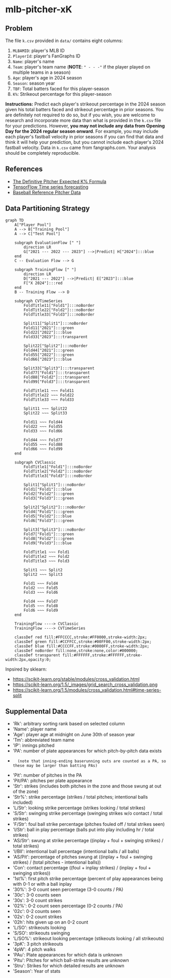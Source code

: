 # mlb-pitcher-xK

## Problem
The file `k.csv` provided in `data/` contains eight columns:
1. `MLBAMID`: player's MLB ID
1. `PlayerId`: player's FanGraphs ID
1. `Name`: player's name
1. `Team`: player's team name (**NOTE**: `" - - -"` if the player played on multiple teams in a season)
1. `Age`: player's age in 2024 season
1. `Season`: season year
1. `TBF`: Total batters faced for this player-season
1. `K%`: Strikeout percentage for this player-season

**Instructions:**
Predict each player's strikeout percentage in the 2024 season
given his total batters faced and strikeout percentage in prior seasons.
You are definitely not required to do so, but if you wish, you are welcome to research
and incorporate more data than what is provided in the `k.csv` file for your predictions.
However, **you may not include any data from Opening Day for the 2024 regular season onward**.
For example, you may include each player's fastball velocity in prior seasons if you can find that data
and think it will help your prediction, but you cannot include each player's 2024 fastball velocity.
Data in `k.csv` came from fangraphs.com. Your analysis should be completely reproducible.

## References
- [The Definitive Pitcher Expected K% Formula](https://fantasy.fangraphs.com/the-definitive-pitcher-expected-k-formula/)
- [TensorFlow Time series forecasting](https://www.tensorflow.org/tutorials/structured_data/time_series)
- [Baseball Reference Pitcher Data](https://www.baseball-reference.com/leagues/majors/2014-pitches-pitching.shtml)

## Data Partitioning Strategy
```mermaid
graph TD
    A["Player Pool"]
    A --> B["Training Pool"]
    A --> C["Test Pool"]

    subgraph EvaluationFlow [" "]
        direction LR
        G["2021 --- 2022 --- 2023"] -->|Predict| H["2024"]:::blue
    end
    C -- Evaluation Flow --> G

    subgraph TrainingFlow [" "]
        direction LR
        D["2021 --- 2022"] -->|Predict| E["2023"]:::blue
        F["X 2024"]:::red
    end
    B -- Training Flow --> D

    subgraph CVTimeSeries
        FoldTitle11["Fold1"]:::noBorder
        FoldTitle22["Fold2"]:::noBorder
        FoldTitle33["Fold3"]:::noBorder

        Split11["Split1"]:::noBorder
        Fold11["2021"]:::green
        Fold22["2022"]:::blue
        Fold33["2023"]:::transparent

        Split22["Split2"]:::noBorder
        Fold44["2021"]:::green
        Fold55["2022"]:::green
        Fold66["2023"]:::blue

        Split33["Split3"]:::transparent
        Fold77["Fold1"]:::transparent
        Fold88["Fold2"]:::transparent
        Fold99["Fold3"]:::transparent

        FoldTitle11 ~~~ Fold11
        FoldTitle22 ~~~ Fold22
        FoldTitle33 ~~~ Fold33

        Split11 ~~~ Split22
        Split22 ~~~ Split33

        Fold11 ~~~ Fold44
        Fold22 ~~~ Fold55
        Fold33 ~~~ Fold66

        Fold44 ~~~ Fold77
        Fold55 ~~~ Fold88
        Fold66 ~~~ Fold99
    end

    subgraph CVClassic
        FoldTitle1["Fold1"]:::noBorder
        FoldTitle2["Fold2"]:::noBorder
        FoldTitle3["Fold3"]:::noBorder

        Split1["Split1"]:::noBorder
        Fold1["Fold1"]:::blue
        Fold2["Fold2"]:::green
        Fold3["Fold3"]:::green

        Split2["Split2"]:::noBorder
        Fold4["Fold1"]:::green
        Fold5["Fold2"]:::blue
        Fold6["Fold3"]:::green

        Split3["Split3"]:::noBorder
        Fold7["Fold1"]:::green
        Fold8["Fold2"]:::green
        Fold9["Fold3"]:::blue

        FoldTitle1 ~~~ Fold1
        FoldTitle2 ~~~ Fold2
        FoldTitle3 ~~~ Fold3

        Split1 ~~~ Split2
        Split2 ~~~ Split3

        Fold1 ~~~ Fold4
        Fold2 ~~~ Fold5
        Fold3 ~~~ Fold6

        Fold4 ~~~ Fold7
        Fold5 ~~~ Fold8
        Fold6 ~~~ Fold9
    end

    TrainingFlow ----> CVClassic
    TrainingFlow ----> CVTimeSeries

    classDef red fill:#FFCCCC,stroke:#FF0000,stroke-width:2px;
    classDef green fill:#CCFFCC,stroke:#00FF00,stroke-width:2px;
    classDef blue fill:#CCCCFF,stroke:#0000FF,stroke-width:2px;
    classDef noBorder fill:none,stroke:none,color:#000000;
    classDef transparent fill:#FFFFFF,stroke:#FFFFFF,stroke-width:2px,opacity:0;
```

Inpsired by sklearn:
- https://scikit-learn.org/stable/modules/cross_validation.html
- https://scikit-learn.org/1.5/_images/grid_search_cross_validation.png
- https://scikit-learn.org/1.5/modules/cross_validation.html#time-series-split

## Supplemental Data
- 'Rk': arbitrary sorting rank based on selected column
- 'Name': player name
- 'Age': player age at midnight on June 30th of season year
- 'Tm': abbreviated team name
- 'IP': innings pitched
- 'PA': number of plate appearances for which pitch-by-pitch data exists
-       (note that inning-ending baserunning outs are counted as a PA, so these may be larger than batting PAs)
- 'Pit': number of pitches in the PA
- 'Pit/PA': pitches per plate appearance
- 'Str': strikes (includes both pitches in the zone and those swung at out of the zone)
- 'Str%': strike percentage (strikes / total pitches; intentional balls included)
- 'L/Str': looking strike percentage (strikes looking / total strikes)
- 'S/Str': swinging strike percentage (swinging strikes w/o contact / total strikes)
- 'F/Str': foul ball strike percentage (pitches fouled off / total strikes seen)
- 'I/Str': ball in play percentage (balls put into play including hr / total strikes)
- 'AS/Str': swung at strike percentage ((inplay + foul + swinging strikes) / total strikes)
- 'I/Bll': intentional ball percentage (intentional balls / all balls)
- 'AS/Pit': percentage of pitches swung at ((inplay + foul + swinging strikes) / (total pitches - intentional balls))
- 'Con': contact percentage ((foul + inplay strikes) / (inplay + foul + swinging strikes))
- '1st%': first pitch strike percentage (percent of play appearances being with 0-1 or with a ball inplay
- '30%': 3-0 count seen percentage (3-0 counts / PA)
- '30c': 3-0 counts seen
- '30s': 3-0 count strikes
- '02%': 0-2 count seen percentage (0-2 counts / PA)
- '02c': 0-2 counts seen
- '02s': 0-2 count strikes
- '02h': hits given up on an 0-2 count
- 'L/SO': strikeouts looking
- 'S/SO': strikeouts swinging
- 'L/SO%': strikeout looking percentage (stikeouts looking / all strikeouts)
- '3pK': 3 pitch strikeouts
- '4pW': 4 pitch walks
- 'PAu': Plate appearances for which data is unknown
- 'Pitu': Pitches for which ball-strike results are unknown
- 'Stru': Strikes for which detailed results are unknown
- 'Season': Year of stats
